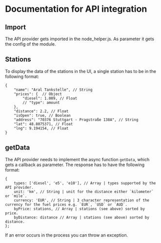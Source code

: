 # Documentation for API integration

## Import

The API provider gets imported in the node_helper.js. As parameter it gets the config of the module.

## Stations

To display the data of the stations in the UI, a single station has to be in the following format:

```
{
    "name": "Aral Tankstelle", // String
    "prices": {  // Object
        "diesel": 1.009, // Float
        // "type": amount
    },
    "distance": 2.2, // Float
    "isOpen": true, // Boolean
    "address": "70376 Stuttgart - Pragstraße 138A", // String
    "lat": 48.8075371, // Float
    "lng": 9.194154, // Float
}
```

## getData

The API provider needs to implement the async function `getData`, which gets a callback as parameter.
The response has to have the following format:

```
{
    types: ['diesel', 'e5', 'e10'], // Array | types supported by the API provider.
    unit: 'km', // String | unit for the distance either `kilometer` or `mile`.
    currency: 'EUR', // String | 3 character representation of the currency for the fuel prices e.g. `EUR`, `USD` or `AUD`.
    byPrice: stations, // Array | stations (see above) sorted by price.
    byDistance: distance // Array | stations (see above) sorted by distance.
};
```

If an error occurs in the process you can throw an exception.

